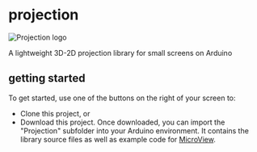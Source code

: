 # projection
![Projection logo](https://coeurdecode.files.wordpress.com/2015/03/apl_logo-e1429993992515.png)

A lightweight 3D-2D projection library for small screens on Arduino

## getting started
To get started, use one of the buttons on the right of your screen to:
* Clone this project, or
* Download this project. Once downloaded, you can import the "Projection" subfolder into your Arduino environment. It contains the library source files as well as example code for [MicroView](http://sfe.io/p12923).
